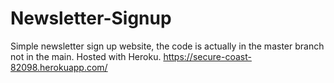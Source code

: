 # Newsletter-Signup


Simple newsletter sign up website, the code is actually in the master branch not in the main. 
Hosted with Heroku. https://secure-coast-82098.herokuapp.com/
